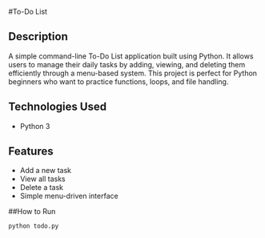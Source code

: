 #To-Do List 

## Description
A simple command-line To-Do List application built using Python. It allows users to manage their daily tasks by adding, viewing, and deleting them efficiently through a menu-based system. This project is perfect for Python beginners who want to practice functions, loops, and file handling.

## Technologies Used
- Python 3

## Features
- Add a new task
- View all tasks
- Delete a task
- Simple menu-driven interface

##How to Run
```bash
python todo.py
